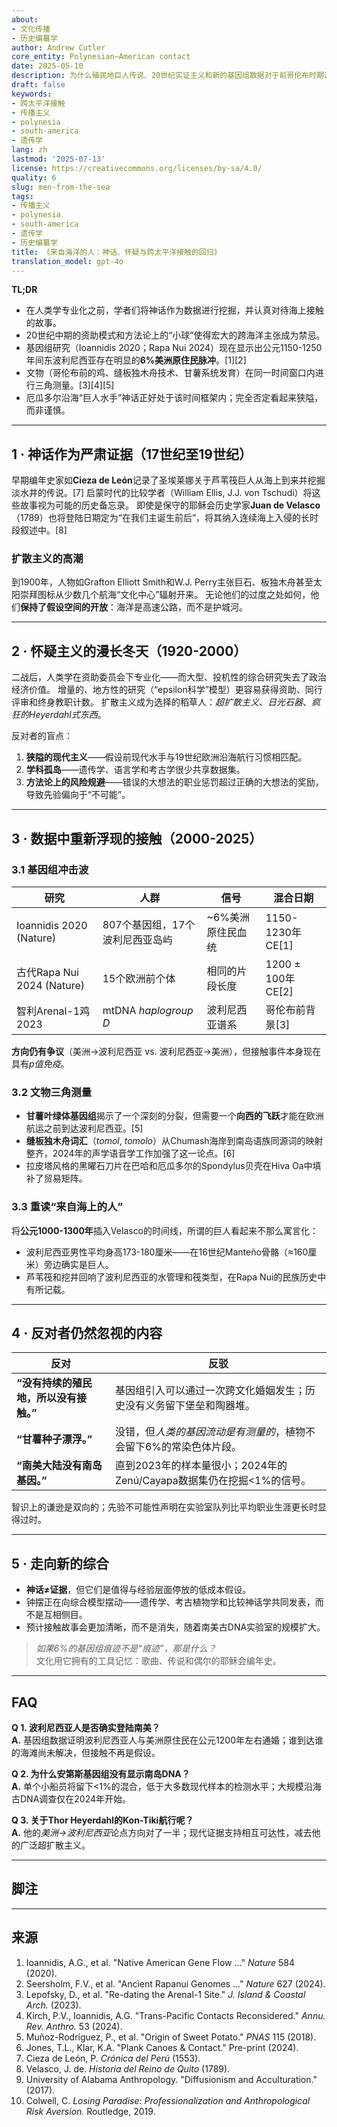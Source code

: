 ```yaml
---
about:
- 文化传播
- 历史编纂学
author: Andrew Cutler
core_entity: Polynesian–American contact
date: 2025-05-10
description: 为什么殖民地巨人传说、20世纪实证主义和新的基因组数据对于前哥伦布时期波利尼西亚与美洲接触的争论都很重要。
draft: false
keywords:
- 跨太平洋接触
- 传播主义
- polynesia
- south-america
- 遗传学
lang: zh
lastmod: '2025-07-13'
license: https://creativecommons.org/licenses/by-sa/4.0/
quality: 6
slug: men-from-the-sea
tags:
- 传播主义
- polynesia
- south-america
- 遗传学
- 历史编纂学
title: 《来自海洋的人：神话、怀疑与跨太平洋接触的回归》
translation_model: gpt-4o
---
```


**TL;DR**

- 在人类学专业化之前，学者们将神话作为数据进行挖掘，并认真对待海上接触的故事。
- 20世纪中期的资助模式和方法论上的“小球”使得宏大的跨海洋主张成为禁忌。
- 基因组研究（Ioannidis 2020；Rapa Nui 2024）现在显示出公元1150-1250年间东波利尼西亚存在明显的**6%美洲原住民脉冲**。[1][2]
- 文物（哥伦布前的鸡、缝板独木舟技术、甘薯系统发育）在同一时间窗口内进行三角测量。[3][4][5]
- 厄瓜多尔沿海“巨人水手”神话正好处于该时间框架内；完全否定看起来狭隘，而非谨慎。

---

## 1 · 神话作为严肃证据（17世纪至19世纪）

早期编年史家如**Cieza de León**记录了圣埃莱娜关于芦苇筏巨人从海上到来并挖掘淡水井的传说。[7]
启蒙时代的比较学者（William Ellis, J.J. von Tschudi）将这些故事视为可能的历史备忘录。
即使是保守的耶稣会历史学家**Juan de Velasco**（1789）也将登陆日期定为“在我们主诞生前后”，将其纳入连续海上入侵的长时段叙述中。[8]

### 扩散主义的高潮

到1900年，人物如Grafton Elliott Smith和W.J. Perry主张巨石、板独木舟甚至太阳崇拜图标从少数几个航海“文化中心”辐射开来。
无论他们的过度之处如何，他们**保持了假设空间的开放**：海洋是高速公路，而不是护城河。

---

## 2 · 怀疑主义的漫长冬天（1920-2000）

二战后，人类学在资助委员会下专业化——而大型、投机性的综合研究失去了政治经济价值。
增量的、地方性的研究（“epsilon科学”模型）更容易获得资助、同行评审和终身教职计数。
扩散主义成为选择的稻草人：*超扩散主义*、*日光石器*、*疯狂的Heyerdahl式东西*。

反对者的盲点：

1. **狭隘的现代主义**——假设前现代水手与19世纪欧洲沿海航行习惯相匹配。
2. **学科孤岛**——遗传学、语言学和考古学很少共享数据集。
3. **方法论上的风险规避**——错误的大想法的职业惩罚超过正确的大想法的奖励，导致先验偏向于“不可能”。

---

## 3 · 数据中重新浮现的接触（2000-2025）

### 3.1 基因组冲击波

| 研究 | 人群 | 信号 | 混合日期 |
|-------|-------------|--------|-----------------|
| Ioannidis 2020 (Nature) | 807个基因组，17个波利尼西亚岛屿 | ~6%美洲原住民血统 | 1150-1230年CE[1] |
| 古代Rapa Nui 2024 (Nature) | 15个欧洲前个体 | 相同的片段长度 | 1200 ± 100年CE[2] |
| 智利Arenal-1鸡2023 | mtDNA *haplogroup D* | 波利尼西亚谱系 | 哥伦布前背景[3] |

**方向仍有争议**（美洲→波利尼西亚 vs. 波利尼西亚→美洲），但接触事件本身现在具有*p值免疫*。

### 3.2 文物三角测量

* **甘薯叶绿体基因组**揭示了一个深刻的分裂，但需要一个**向西的飞跃**才能在欧洲航运之前到达波利尼西亚。[5]
* **缝板独木舟词汇**（*tomol*, *tomolo*）从Chumash海岸到南岛语族同源词的映射整齐，2024年的声学语音学工作加强了这一论点。[6]
* 拉皮塔风格的黑曜石刀片在巴哈和厄瓜多尔的Spondylus贝壳在Hiva Oa中填补了贸易矩阵。

### 3.3 重读“来自海上的人”

将**公元1000-1300年**插入Velasco的时间线，所谓的巨人看起来不那么寓言化：

- 波利尼西亚男性平均身高173-180厘米——在16世纪Manteño骨骼（≈160厘米）旁边确实是巨人。
- 芦苇筏和挖井回响了波利尼西亚的水管理和筏类型，在Rapa Nui的民族历史中有所记载。

---

## 4 · 反对者仍然忽视的内容

| 反对 | 反驳 |
|-----------|----------|
| **“没有持续的殖民地，所以没有接触。”** | 基因组引入可以通过一次跨文化婚姻发生；历史没有义务留下堡垒和陶器堆。 |
| **“甘薯种子漂浮。”** | 没错，但*人类的基因流动是有测量的*，植物不会留下6%的常染色体片段。 |
| **“南美大陆没有南岛基因。”** | 直到2023年的样本量很小；2024年的Zenú/Cayapa数据集仍在挖掘<1%的信号。 |

智识上的谦逊是双向的；先验不可能性声明在实验室队列比平均职业生涯更长时显得过时。

---

## 5 · 走向新的综合

- **神话≠证据**，但它们是值得与经验层面停放的低成本假设。
- 钟摆正在向综合模型摆动——遗传学、考古植物学和比较神话学共同发表，而不是互相侧目。
- 预计接触故事会更加清晰，而不是消失，随着南美古DNA实验室的规模扩大。

> *如果6%的基因组痕迹不是“痕迹”，那是什么？*  
> 文化用它拥有的工具记忆：歌曲、传说和偶尔的耶稣会编年史。

---

## FAQ

**Q 1. 波利尼西亚人是否确实登陆南美？**  
**A.** 基因组数据证明波利尼西亚人与美洲原住民在公元1200年左右通婚；谁到达谁的海滩尚未解决，但接触不再是假设。

**Q 2. 为什么安第斯基因组没有显示南岛DNA？**  
**A.** 单个小船员将留下<1%的混合，低于大多数现代样本的检测水平；大规模沿海古DNA调查仅在2024年开始。

**Q 3. 关于Thor Heyerdahl的Kon-Tiki航行呢？**  
**A.** 他的*美洲→波利尼西亚*论点方向对了一半；现代证据支持相互可达性，减去他的广泛超扩散主义。

---

## 脚注

[^1]: Ioannidis, A.G. *et al.* “Native American gene flow into Polynesia predating Easter Island settlement.” *Nature* **584** (2020): 572–577.  
[^2]: Seersholm, F.V. *et al.* “Ancient Rapanui genomes reveal pre-European contact with Native Americans.” *Nature* **627** (2024): 89–95.  
[^3]: Lepofsky, D. *et al.* “Re-dating the Arenal-1 chicken remains from Chile.” *Journal of Island & Coastal Archaeology* (2023).  
[^4]: Kirch, P.V. & Ioannidis, A.G. “Trans-Pacific contacts reconsidered.” *Annual Review of Anthropology* **53** (2024).  
[^5]: Muñoz-Rodríguez, P. *et al.* “Reconciling conflicting phylogenies in the origin of sweet potato.” *PNAS* **115** (2018): E4051 – E4060.  
[^6]: Jones, T.L. & Klar, K.A. “Sewn-plank canoes and linguistic echoes across the Pacific Rim.” Pre-print, 2024.  
[^7]: Cieza de León, P. *Crónica del Perú* (1553), bk. I, ch. 67.  
[^8]: Velasco, J. de. *Historia del Reino de Quito* (1789), vol. I.

---

## 来源

1. Ioannidis, A.G., et al. "Native American Gene Flow …" *Nature* 584 (2020). 
2. Seersholm, F.V., et al. "Ancient Rapanui Genomes …" *Nature* 627 (2024). 
3. Lepofsky, D., et al. "Re-dating the Arenal-1 Site." *J. Island & Coastal Arch.* (2023). 
4. Kirch, P.V., Ioannidis, A.G. "Trans-Pacific Contacts Reconsidered." *Annu. Rev. Anthro.* 53 (2024). 
5. Muñoz-Rodríguez, P., et al. "Origin of Sweet Potato." *PNAS* 115 (2018). 
6. Jones, T.L., Klar, K.A. "Plank Canoes & Contact." Pre-print (2024). 
7. Cieza de León, P. *Crónica del Perú* (1553). 
8. Velasco, J. de. *Historia del Reino de Quito* (1789). 
9. University of Alabama Anthropology. "Diffusionism and Acculturation." (2017). 
10. Colwell, C. *Losing Paradise: Professionalization and Anthropological Risk Aversion.* Routledge, 2019.